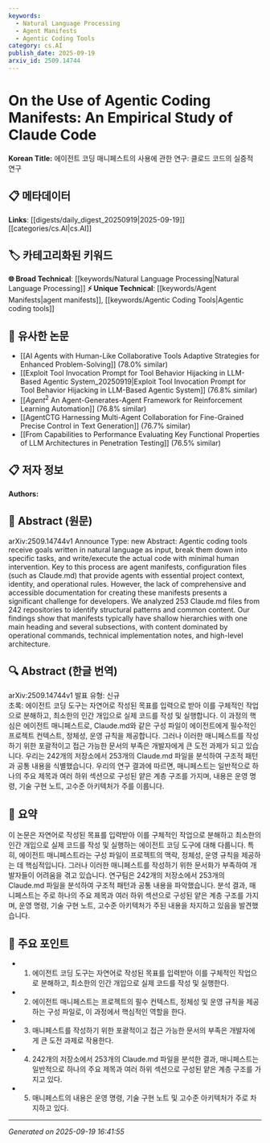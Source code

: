 ```yaml
---
keywords:
  - Natural Language Processing
  - Agent Manifests
  - Agentic Coding Tools
category: cs.AI
publish_date: 2025-09-19
arxiv_id: 2509.14744
---
```


<!-- KEYWORD_LINKING_METADATA:
{
  "processed_timestamp": "2025-09-22 21:31:48.134801",
  "vocabulary_version": "1.0",
  "selected_keywords": [
    "Natural Language Processing",
    "Agent Manifests",
    "Agentic Coding Tools"
  ],
  "rejected_keywords": [
    "Operational Commands"
  ],
  "similarity_scores": {
    "Natural Language Processing": 0.85,
    "Agent Manifests": 0.72,
    "Agentic Coding Tools": 0.7
  },
  "extraction_method": "AI_prompt_based",
  "budget_applied": true
}
-->


# On the Use of Agentic Coding Manifests: An Empirical Study of Claude Code

**Korean Title:** 에이전트 코딩 매니페스트의 사용에 관한 연구: 클로드 코드의 실증적 연구

## 📋 메타데이터

**Links**: [[digests/daily_digest_20250919|2025-09-19]]   [[categories/cs.AI|cs.AI]]

## 🏷️ 카테고리화된 키워드
**🌐 Broad Technical**: [[keywords/Natural Language Processing|Natural Language Processing]]
**⚡ Unique Technical**: [[keywords/Agent Manifests|agent manifests]], [[keywords/Agentic Coding Tools|Agentic coding tools]]

## 🔗 유사한 논문
- [[AI Agents with Human-Like Collaborative Tools Adaptive Strategies for Enhanced Problem-Solving]] (78.0% similar)
- [[Exploit Tool Invocation Prompt for Tool Behavior Hijacking in LLM-Based Agentic System_20250919|Exploit Tool Invocation Prompt for Tool Behavior Hijacking in LLM-Based Agentic System]] (76.8% similar)
- [[$Agent^2$ An Agent-Generates-Agent Framework for Reinforcement Learning Automation]] (76.8% similar)
- [[AgentCTG Harnessing Multi-Agent Collaboration for Fine-Grained Precise Control in Text Generation]] (76.7% similar)
- [[From Capabilities to Performance Evaluating Key Functional Properties of LLM Architectures in Penetration Testing]] (76.5% similar)

## 📋 저자 정보

**Authors:** 

## 📄 Abstract (원문)

arXiv:2509.14744v1 Announce Type: new 
Abstract: Agentic coding tools receive goals written in natural language as input, break them down into specific tasks, and write/execute the actual code with minimal human intervention. Key to this process are agent manifests, configuration files (such as Claude.md) that provide agents with essential project context, identity, and operational rules. However, the lack of comprehensive and accessible documentation for creating these manifests presents a significant challenge for developers. We analyzed 253 Claude.md files from 242 repositories to identify structural patterns and common content. Our findings show that manifests typically have shallow hierarchies with one main heading and several subsections, with content dominated by operational commands, technical implementation notes, and high-level architecture.

## 🔍 Abstract (한글 번역)

arXiv:2509.14744v1 발표 유형: 신규  
초록: 에이전트 코딩 도구는 자연어로 작성된 목표를 입력으로 받아 이를 구체적인 작업으로 분해하고, 최소한의 인간 개입으로 실제 코드를 작성 및 실행합니다. 이 과정의 핵심은 에이전트 매니페스트로, Claude.md와 같은 구성 파일이 에이전트에게 필수적인 프로젝트 컨텍스트, 정체성, 운영 규칙을 제공합니다. 그러나 이러한 매니페스트를 작성하기 위한 포괄적이고 접근 가능한 문서의 부족은 개발자에게 큰 도전 과제가 되고 있습니다. 우리는 242개의 저장소에서 253개의 Claude.md 파일을 분석하여 구조적 패턴과 공통 내용을 식별했습니다. 우리의 연구 결과에 따르면, 매니페스트는 일반적으로 하나의 주요 제목과 여러 하위 섹션으로 구성된 얕은 계층 구조를 가지며, 내용은 운영 명령, 기술 구현 노트, 고수준 아키텍처가 주를 이룹니다.

## 📝 요약

이 논문은 자연어로 작성된 목표를 입력받아 이를 구체적인 작업으로 분해하고 최소한의 인간 개입으로 실제 코드를 작성 및 실행하는 에이전트 코딩 도구에 대해 다룹니다. 특히, 에이전트 매니페스트라는 구성 파일이 프로젝트의 맥락, 정체성, 운영 규칙을 제공하는 데 핵심적입니다. 그러나 이러한 매니페스트를 작성하기 위한 문서화가 부족하여 개발자들이 어려움을 겪고 있습니다. 연구팀은 242개의 저장소에서 253개의 Claude.md 파일을 분석하여 구조적 패턴과 공통 내용을 파악했습니다. 분석 결과, 매니페스트는 주로 하나의 주요 제목과 여러 하위 섹션으로 구성된 얕은 계층 구조를 가지며, 운영 명령, 기술 구현 노트, 고수준 아키텍처가 주된 내용을 차지하고 있음을 발견했습니다.

## 🎯 주요 포인트

- 1. 에이전트 코딩 도구는 자연어로 작성된 목표를 입력받아 이를 구체적인 작업으로 분해하고, 최소한의 인간 개입으로 실제 코드를 작성 및 실행한다.

- 2. 에이전트 매니페스트는 프로젝트의 필수 컨텍스트, 정체성 및 운영 규칙을 제공하는 구성 파일로, 이 과정에서 핵심적인 역할을 한다.

- 3. 매니페스트를 작성하기 위한 포괄적이고 접근 가능한 문서의 부족은 개발자에게 큰 도전 과제로 작용한다.

- 4. 242개의 저장소에서 253개의 Claude.md 파일을 분석한 결과, 매니페스트는 일반적으로 하나의 주요 제목과 여러 하위 섹션으로 구성된 얕은 계층 구조를 가지고 있다.

- 5. 매니페스트의 내용은 운영 명령, 기술 구현 노트 및 고수준 아키텍처가 주로 차지하고 있다.

---

*Generated on 2025-09-19 16:41:55*
